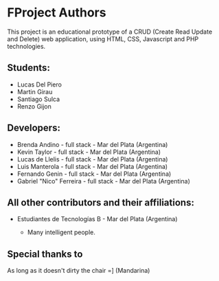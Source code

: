 FProject Authors
===============

This project is an educational prototype of a CRUD (Create Read Update and Delete) web application, using HTML, CSS, Javascript and PHP technologies.

## Students:
* Lucas Del Piero
* Martin Girau
* Santiago Sulca
* Renzo Gijon


## Developers:

* Brenda Andino - full stack - Mar del Plata (Argentina)
* Kevin Taylor - full stack - Mar del Plata (Argentina)
* Lucas de Llelis - full stack - Mar del Plata (Argentina)
* Luis Manterola - full stack - Mar del Plata (Argentina)
* Fernando Genin - full stack - Mar del Plata (Argentina)
* Gabriel "Nico" Ferreira - full stack - Mar del Plata (Argentina)  

## All other contributors and their affiliations:

* Estudiantes de Tecnologías B - Mar del Plata (Argentina)

    * Many intelligent people.


## Special thanks to
As long as it doesn't dirty the chair =] (Mandarina)
